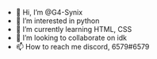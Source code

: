 - 👋 Hi, I’m @G4-Synix
- 👀 I’m interested in python
- 🌱 I’m currently learning HTML, CSS
- 💞️ I’m looking to collaborate on idk
- 📫 How to reach me discord, 6579#6579

<!---
G4-Synix/G4-Synix is a ✨ special ✨ repository because its `README.md` (this file) appears on your GitHub profile.
You can click the Preview link to take a look at your changes.
--->
